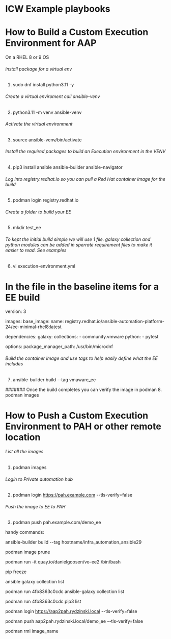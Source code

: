 # ICW Example playbooks

# How to Build a Custom Execution Environment for AAP

On a RHEL 8 or 9 OS

###### install package for a virtual env
1. sudo dnf install python3.11 -y

###### Create a virtual enviroment call ansible-venv
2. python3.11 -m venv ansible-venv

###### Activate the virtual environment
3. source ansible-venv/bin/activate

###### Install the required packages to build an Execution environment in the VENV
4. pip3 install ansible ansible-builder ansible-navigator

######  Log into registry.redhat.io so you can pull a Red Hat container image for the build
5.  podman login registry.redhat.io

###### Create a folder to build your EE
5. mkdir test_ee

###### To kept the initial build simple we will use 1 file. galaxy collection and python modules can be added in sperrate requirement files to make it easier to read. See examples
6. vi execution-environment.yml

# In the file in the baseline items for a EE build

version: 3


images:
  base_image:
    name: registry.redhat.io/ansible-automation-platform-24/ee-minimal-rhel8:latest

dependencies:
  galaxy:
    collections:
      - community.vmware
  python:
      - pytest

options:
  package_manager_path: /usr/bin/microdnf

###### Build the container image and use tags to help easily define what the EE includes
7. ansible-builder build --tag vmaware_ee

####### Once the build completes you can verify the image in podman
8. podman images


# How to Push a Custom Execution Environment to PAH or other remote location

###### List all the images
1. podman images

###### Login to Private automation hub
2. podman login https://pah.example.com --tls-verify=false

###### Push the image to EE to PAH
3. podman push pah.example.com/demo_ee



handy commands:

ansible-builder build --tag hostname/infra_automation_ansible29

podman image prune

podman run -it quay.io/danielgoosen/vo-ee2 /bin/bash

pip freeze

ansible galaxy collection list

podman run 4fb8363c0cdc ansible-galaxy collection list

podman run 4fb8363c0cdc pip3 list

podman login https://aap2pah.rydzinski.local --tls-verify=false

podman push aap2pah.rydzinski.local/demo_ee --tls-verify=false

podman rmi image_name
